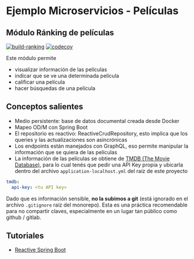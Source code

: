 
# Ejemplo Microservicios - Películas

## Módulo Ránking de películas

[![build-ranking](https://github.com/uqbar-project/eg-peliculas-microservicios/actions/workflows/build-ranking.yml/badge.svg)](https://github.com/uqbar-project/eg-peliculas-microservicios/actions/workflows/build-ranking.yml) [![codecov](https://codecov.io/gh/uqbar-project/eg-peliculas-microservicios/branch/master/graph/badge.svg?token=VGXucKfbqn&flag=ranking)](https://codecov.io/gh/uqbar-project/eg-peliculas-microservicios)

Este módulo permite

- visualizar información de las películas
- indicar que se ve una determinada película
- calificar una película
- hacer búsquedas de una película

## Conceptos salientes

- Medio persistente: base de datos documental creada desde Docker
- Mapeo OD/M con Spring Boot
- El repositorio es reactivo: ReactiveCrudRepository, esto implica que los queries y las actualizaciones son asincrónicas
- Los endpoints están manejados con GraphQL, eso permite manipular la información que se quiera de las películas
- La información de las películas se obtiene de [TMDB (The Movie Database)](https://www.themoviedb.org/), para lo cual tenés que pedir una API Key propia y ubicarla dentro del archivo `application-localhost.yml` del raíz de este proyecto

```yml
tmdb:
  api-key: <tu API key>

```

Dado que es información sensible, **no la subimos a git** (está ignorado en el archivo `.gitignore` raíz del monorepo). Esta es una práctica recomendable para no compartir claves, especialmente en un lugar tan público como github / gitlab.

## Tutoriales

- [Reactive Spring Boot](https://www.youtube.com/watch?v=IK26KdGRl48&list=PLnXn1AViWyL70R5GuXt_nIDZytYBnvBdd&ab_channel=CodeWithDilip_)
